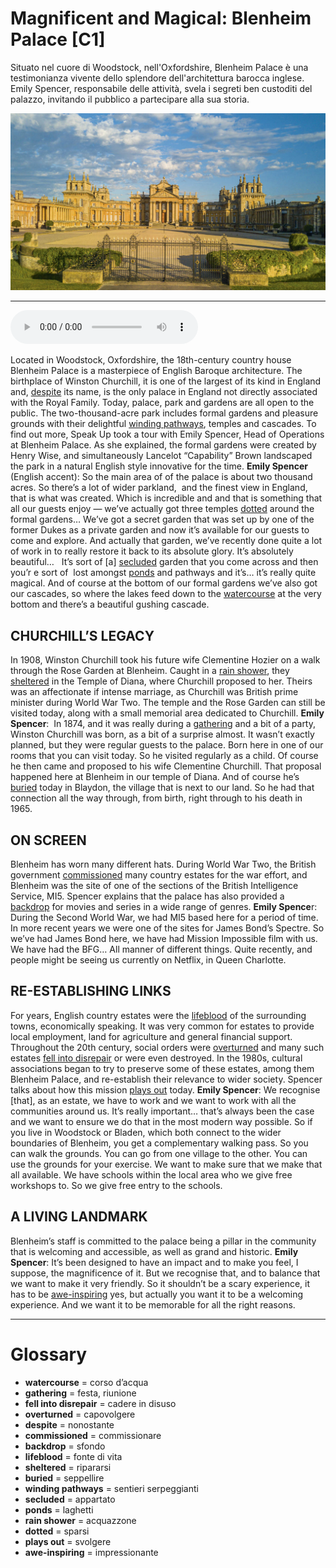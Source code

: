 # Magnificent and Magical: Blenheim Palace   [C1]

Situato nel cuore di Woodstock, nell'Oxfordshire, Blenheim Palace è una testimonianza vivente dello splendore dell'architettura barocca inglese. Emily Spencer, responsabile delle attività, svela i segreti ben custoditi del palazzo, invitando il pubblico a partecipare alla sua storia.

![](Magnificent%20and%20Magical%20Blenheim%20Palace.jpg)

--------------

<div>
<audio controls autoplay>
    <source src="https:/raw.githubusercontent.com/dartie/speakup/main/2023-11/Magnificent%20and%20Magical%20Blenheim%20Palace.mp3" type="audio/mpeg">
</audio>
</div>


Located in Woodstock, Oxfordshire, the 18th-century country house Blenheim Palace is a masterpiece of English Baroque architecture. The birthplace of Winston Churchill, it is one of the largest of its kind in England and, [despite](## "nonostante") its name, is the only palace in England not directly associated with the Royal Family. Today, palace, park and gardens are all open to the public. The two-thousand-acre park includes formal gardens and pleasure grounds with their delightful [winding pathways](## "sentieri serpeggianti"), temples and cascades. To find out more, Speak Up took a tour with Emily Spencer, Head of Operations at Blenheim Palace. As she explained, the formal gardens were created by Henry Wise, and simultaneously Lancelot “Capability” Brown landscaped the park in a natural English style innovative for the time.
**Emily Spencer** (English accent): So the main area of of the palace is about two thousand acres. So there’s a lot of wider parkland,  and the finest view in England,  that is what was created. Which is incredible and and that is something that all our guests enjoy — we’ve actually got three temples [dotted](## "sparsi") around the formal gardens… We’ve got a secret garden that was set up by one of the former Dukes as a private garden and now it’s available for our guests to come and explore. And actually that garden, we’ve recently done quite a lot of work in to really restore it back to its absolute glory. It’s absolutely beautiful…   It’s sort of [a] [secluded](## "appartato") garden that you come across and then you’r e sort of  lost amongst [ponds](## "laghetti") and pathways and it’s… it’s really quite magical. And of course at the bottom of our formal gardens we’ve also got our cascades, so where the lakes feed down to the [watercourse](## "corso d’acqua") at the very bottom and there’s a beautiful gushing cascade.

## CHURCHILL’S LEGACY
In 1908, Winston Churchill took his future wife Clementine Hozier on a walk through the Rose Garden at Blenheim. Caught in a [rain shower](## "acquazzone"), they [sheltered](## "ripararsi") in the Temple of Diana, where Churchill proposed to her. Theirs was an affectionate if intense marriage, as Churchill was British prime minister during World War Two. The temple and the Rose Garden can still be visited today, along with a small memorial area dedicated to Churchill.
**Emily Spencer**:  In 1874, and it was really during a [gathering](## "festa, riunione") and a bit of a party, Winston Churchill was born, as a bit of a surprise almost. It wasn’t exactly planned, but they were regular guests to the palace. Born here in one of our rooms that you can visit today. So he visited regularly as a child. Of course he then came and proposed to his wife Clementine Churchill. That proposal happened here at Blenheim in our temple of Diana. And of course he’s [buried](## "seppellire") today in Blaydon, the village that is next to our land. So he had that connection all the way through, from birth, right through to his death in 1965.

## ON SCREEN
Blenheim has worn many different hats. During World War Two, the British government [commissioned](## "commissionare") many country estates for the war effort, and Blenheim was the site of one of the sections of the British Intelligence Service, MI5. Spencer explains that the palace has also provided a [backdrop](## "sfondo") for movies and series in a wide range of genres.
**Emily Spence**r: During the Second World War, we had MI5 based here for a period of time. In more recent years we were one of the sites for James Bond’s Spectre. So we’ve had James Bond here, we have had Mission Impossible film with us.  We have had the BFG… All manner of different things. Quite recently, and people might be seeing us currently on Netflix, in Queen Charlotte.

## RE-ESTABLISHING LINKS
For years, English country estates were the [lifeblood](## "fonte di vita") of the surrounding towns, economically speaking. It was very common for estates to provide local employment, land for agriculture and general financial support. Throughout the 20th century, social orders were [overturned](## "capovolgere") and many such estates [fell into disrepair](## "cadere in disuso") or were even destroyed. In the 1980s, cultural associations began to try to preserve some of these estates, among them Blenheim Palace, and re-establish their relevance to wider society. Spencer talks about how this mission [plays out](## "svolgere") today.
**Emily Spencer**: We recognise [that], as an estate, we have to work and we want to work with all the communities around us. It’s really important… that’s always been the case and we want to ensure we do that in the most modern way possible. So if you live in Woodstock or Bladen, which both connect to the wider boundaries of Blenheim, you get a complementary walking pass. So you can walk the grounds. You can go from one village to the other. You can  use the grounds for your exercise. We want to make sure that we make that all available. We have schools within the local area who we give free workshops to. So we give free entry to the schools.

## A LIVING LANDMARK
Blenheim’s staff is committed to the palace being a pillar in the community that is welcoming and accessible, as well as grand and historic.
**Emily Spencer**: It’s been designed to have an impact and to make you feel, I suppose, the magnificence of it. But we recognise that, and to balance that we want to make it very friendly. So it shouldn’t be a scary experience, it has to be [awe-inspiring](## "impressionante") yes, but actually you want it to be a welcoming experience. And we want it to be memorable for all the right reasons.

--------------

<div style = "display:block; clear:both; page-break-after:always;"></div>

# Glossary
* **watercourse** = corso d’acqua
* **gathering** = festa, riunione
* **fell into disrepair** = cadere in disuso
* **overturned** = capovolgere
* **despite** = nonostante
* **commissioned** = commissionare
* **backdrop** = sfondo
* **lifeblood** = fonte di vita
* **sheltered** = ripararsi
* **buried** = seppellire
* **winding pathways** = sentieri serpeggianti
* **secluded** = appartato
* **ponds** = laghetti
* **rain shower** = acquazzone
* **dotted** = sparsi
* **plays out** = svolgere
* **awe-inspiring** = impressionante
